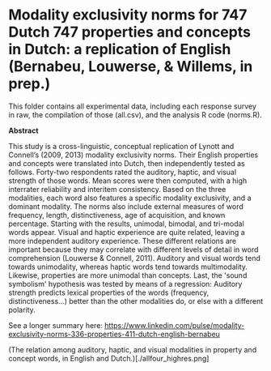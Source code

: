 # Modality exclusivity norms for 747 Dutch 747 properties and concepts in Dutch: a replication of English (Bernabeu, Louwerse, & Willems, in prep.)

This folder contains all experimental data, including each response survey in raw, the compilation of those (all.csv), and the analysis R code (norms.R).

**Abstract** 

This study is a cross-linguistic, conceptual replication of Lynott and Connell’s (2009, 2013) modality exclusivity norms. Their English properties and concepts were translated into Dutch, then independently tested as follows. Forty-two respondents rated the auditory, haptic, and visual strength of those words. Mean scores were then computed, with a high interrater reliability and interitem consistency. Based on the three modalities, each word also features a specific modality exclusivity, and a dominant modality. The norms also include external measures of word frequency, length, distinctiveness, age of acquisition, and known percentage. Starting with the results, unimodal, bimodal, and tri-modal words appear. Visual and haptic experience are quite related, leaving a more independent auditory experience. These different relations are important because they may correlate with different levels of detail in word comprehension (Louwerse &amp; Connell, 2011). Auditory and visual words tend towards unimodality, whereas haptic words tend towards multimodality. Likewise, properties are more unimodal than concepts. Last, the 'sound symbolism' hypothesis was tested by means of a regression: Auditory strength predicts lexical properties of the words (frequency, distinctiveness...) better than the other modalities do, or else with a different polarity.

See a longer summary here: https://www.linkedin.com/pulse/modality-exclusivity-norms-336-properties-411-dutch-english-bernabeu 

(The relation among auditory, haptic, and visual modalities in property and concept words, in English and Dutch.)[./allfour_highres.png]
